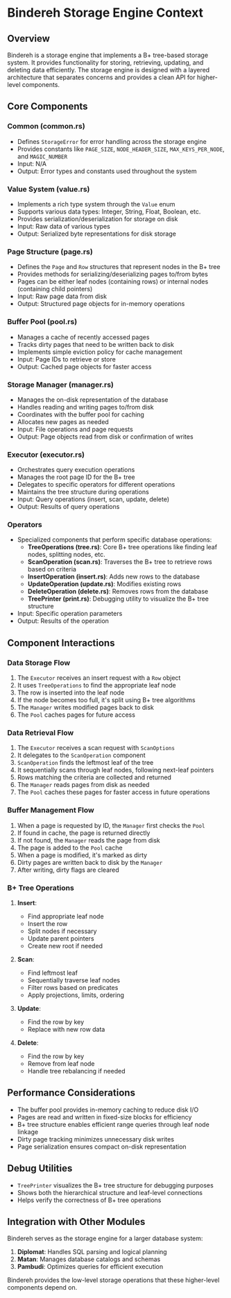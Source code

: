 # Bindereh Storage Engine Context

## Overview

Bindereh is a storage engine that implements a B+ tree-based storage system. It provides functionality for storing, retrieving, updating, and deleting data efficiently. The storage engine is designed with a layered architecture that separates concerns and provides a clean API for higher-level components.

## Core Components

### Common (common.rs)

- Defines `StorageError` for error handling across the storage engine
- Provides constants like `PAGE_SIZE`, `NODE_HEADER_SIZE`, `MAX_KEYS_PER_NODE`, and `MAGIC_NUMBER`
- Input: N/A
- Output: Error types and constants used throughout the system

### Value System (value.rs)

- Implements a rich type system through the `Value` enum
- Supports various data types: Integer, String, Float, Boolean, etc.
- Provides serialization/deserialization for storage on disk
- Input: Raw data of various types
- Output: Serialized byte representations for disk storage

### Page Structure (page.rs)

- Defines the `Page` and `Row` structures that represent nodes in the B+ tree
- Provides methods for serializing/deserializing pages to/from bytes
- Pages can be either leaf nodes (containing rows) or internal nodes (containing child pointers)
- Input: Raw page data from disk
- Output: Structured page objects for in-memory operations

### Buffer Pool (pool.rs)

- Manages a cache of recently accessed pages
- Tracks dirty pages that need to be written back to disk
- Implements simple eviction policy for cache management
- Input: Page IDs to retrieve or store
- Output: Cached page objects for faster access

### Storage Manager (manager.rs)

- Manages the on-disk representation of the database
- Handles reading and writing pages to/from disk
- Coordinates with the buffer pool for caching
- Allocates new pages as needed
- Input: File operations and page requests
- Output: Page objects read from disk or confirmation of writes

### Executor (executor.rs)

- Orchestrates query execution operations
- Manages the root page ID for the B+ tree
- Delegates to specific operators for different operations
- Maintains the tree structure during operations
- Input: Query operations (insert, scan, update, delete)
- Output: Results of query operations

### Operators

- Specialized components that perform specific database operations:
  - **TreeOperations (tree.rs)**: Core B+ tree operations like finding leaf nodes, splitting nodes, etc.
  - **ScanOperation (scan.rs)**: Traverses the B+ tree to retrieve rows based on criteria
  - **InsertOperation (insert.rs)**: Adds new rows to the database
  - **UpdateOperation (update.rs)**: Modifies existing rows
  - **DeleteOperation (delete.rs)**: Removes rows from the database
  - **TreePrinter (print.rs)**: Debugging utility to visualize the B+ tree structure
- Input: Specific operation parameters
- Output: Results of the operation

## Component Interactions

### Data Storage Flow

1. The `Executor` receives an insert request with a `Row` object
2. It uses `TreeOperations` to find the appropriate leaf node
3. The row is inserted into the leaf node
4. If the node becomes too full, it's split using B+ tree algorithms
5. The `Manager` writes modified pages back to disk
6. The `Pool` caches pages for future access

### Data Retrieval Flow

1. The `Executor` receives a scan request with `ScanOptions`
2. It delegates to the `ScanOperation` component
3. `ScanOperation` finds the leftmost leaf of the tree
4. It sequentially scans through leaf nodes, following next-leaf pointers
5. Rows matching the criteria are collected and returned
6. The `Manager` reads pages from disk as needed
7. The `Pool` caches these pages for faster access in future operations

### Buffer Management Flow

1. When a page is requested by ID, the `Manager` first checks the `Pool`
2. If found in cache, the page is returned directly
3. If not found, the `Manager` reads the page from disk
4. The page is added to the `Pool` cache
5. When a page is modified, it's marked as dirty
6. Dirty pages are written back to disk by the `Manager`
7. After writing, dirty flags are cleared

### B+ Tree Operations

1. **Insert**:
   - Find appropriate leaf node
   - Insert the row
   - Split nodes if necessary
   - Update parent pointers
   - Create new root if needed
2. **Scan**:

   - Find leftmost leaf
   - Sequentially traverse leaf nodes
   - Filter rows based on predicates
   - Apply projections, limits, ordering

3. **Update**:
   - Find the row by key
   - Replace with new row data
4. **Delete**:
   - Find the row by key
   - Remove from leaf node
   - Handle tree rebalancing if needed

## Performance Considerations

- The buffer pool provides in-memory caching to reduce disk I/O
- Pages are read and written in fixed-size blocks for efficiency
- B+ tree structure enables efficient range queries through leaf node linkage
- Dirty page tracking minimizes unnecessary disk writes
- Page serialization ensures compact on-disk representation

## Debug Utilities

- `TreePrinter` visualizes the B+ tree structure for debugging purposes
- Shows both the hierarchical structure and leaf-level connections
- Helps verify the correctness of B+ tree operations

## Integration with Other Modules

Bindereh serves as the storage engine for a larger database system:

1. **Diplomat**: Handles SQL parsing and logical planning
2. **Matan**: Manages database catalogs and schemas
3. **Pambudi**: Optimizes queries for efficient execution

Bindereh provides the low-level storage operations that these higher-level components depend on.
